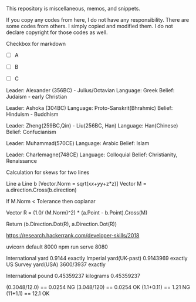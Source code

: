 This repository is miscellaneous, memos, and snippets.


If you copy any codes from here, I do not have any responsibility.
There are some codes from others. 
I simply copied and modified them. I do not declare copyright for those codes as well.

Checkbox for markdown

- [ ] A
- [ ] B
- [ ] C


Leader: Alexander (356BC) - Julius/Octavian
Language: Greek
Belief: Judaism - early Christian


Leader: Ashoka (304BC)
Language: Proto-Sanskrit(Bhrahmic)
Belief: Hinduism - Buddhism


Leader: Zheng(259BC,Qin) - Liu(256BC, Han)
Language: Han(Chinese)
Belief: Confucianism


Leader: Muhammad(570CE)
Language: Arabic
Belief: Islam


Leader: Charlemagne(748CE)
Language: Colloquial
Belief: Christianity, Renaissance




Calculation for skews for two lines

Line a
Line b
[Vector.Norm = sqrt(x*x+y*y+z*z)]
Vector M = a.direction.Cross(b.direction)

If M.Norm < Tolerance then coplanar

Vector R = (1.0/ (M.Norm)^2) * (a.Point - b.Point).Cross(M)

Return (b.Direction.Dot(R), a.Direction.Dot(R))


https://research.hackerrank.com/developer-skills/2018

uvicorn default 8000
npm run serve 8080


International yard     0.9144 exactly
Imperial yard(UK-past) 0.9143969 exactly
US Survey yard(USA)    3600/3937 exactly

International pound
0.45359237 kilograms
0.45359237

(0.3048/12.0) == 0.0254 NG
(3.048/120) == 0.0254 OK
(1.1+0.11) == 1.21 NG
(11+1.1) == 12.1 OK